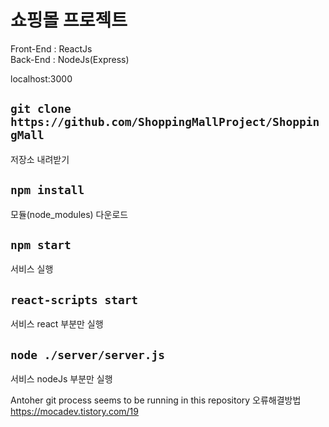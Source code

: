 # 쇼핑몰 프로젝트

Front-End : ReactJs   
Back-End  : NodeJs(Express)   
   
localhost:3000

## `git clone https://github.com/ShoppingMallProject/ShoppingMall`

저장소 내려받기

## `npm install`

모듈(node_modules) 다운로드

## `npm start`

서비스 실행

## `react-scripts start`

서비스 react 부분만 실행

## `node ./server/server.js`

서비스 nodeJs 부분만 실행

Antoher git process seems to be running in this repository 오류해결방법
https://mocadev.tistory.com/19
